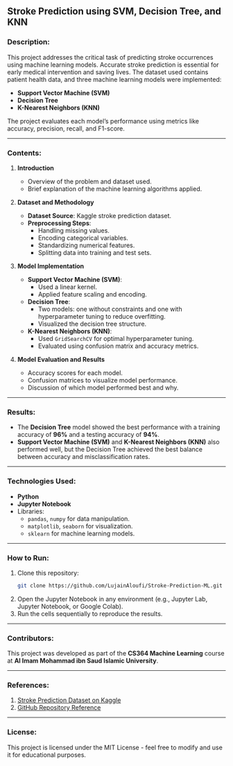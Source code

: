 
## **Stroke Prediction using SVM, Decision Tree, and KNN**

### **Description**:
This project addresses the critical task of predicting stroke occurrences using machine learning models. Accurate stroke prediction is essential for early medical intervention and saving lives. The dataset used contains patient health data, and three machine learning models were implemented:  
- **Support Vector Machine (SVM)**  
- **Decision Tree**  
- **K-Nearest Neighbors (KNN)**  

The project evaluates each model’s performance using metrics like accuracy, precision, recall, and F1-score.

---

### **Contents**:
1. **Introduction**  
   - Overview of the problem and dataset used.  
   - Brief explanation of the machine learning algorithms applied.  

2. **Dataset and Methodology**  
   - **Dataset Source**: Kaggle stroke prediction dataset.  
   - **Preprocessing Steps**:  
     - Handling missing values.  
     - Encoding categorical variables.  
     - Standardizing numerical features.  
     - Splitting data into training and test sets.  

3. **Model Implementation**  
   - **Support Vector Machine (SVM)**:  
     - Used a linear kernel.  
     - Applied feature scaling and encoding.  
   - **Decision Tree**:  
     - Two models: one without constraints and one with hyperparameter tuning to reduce overfitting.  
     - Visualized the decision tree structure.  
   - **K-Nearest Neighbors (KNN)**:  
     - Used `GridSearchCV` for optimal hyperparameter tuning.  
     - Evaluated using confusion matrix and accuracy metrics.

4. **Model Evaluation and Results**  
   - Accuracy scores for each model.  
   - Confusion matrices to visualize model performance.  
   - Discussion of which model performed best and why.

---

### **Results**:
- The **Decision Tree** model showed the best performance with a training accuracy of **96%** and a testing accuracy of **94%**.
- **Support Vector Machine (SVM)** and **K-Nearest Neighbors (KNN)** also performed well, but the Decision Tree achieved the best balance between accuracy and misclassification rates.

---

### **Technologies Used**:
- **Python**  
- **Jupyter Notebook**  
- Libraries:  
  - `pandas`, `numpy` for data manipulation.  
  - `matplotlib`, `seaborn` for visualization.  
  - `sklearn` for machine learning models.

---

### **How to Run**:
1. Clone this repository:
   ```bash
   git clone https://github.com/LujainAloufi/Stroke-Prediction-ML.git
   ```
2. Open the Jupyter Notebook in any environment (e.g., Jupyter Lab, Jupyter Notebook, or Google Colab).
3. Run the cells sequentially to reproduce the results.

---

### **Contributors**:
This project was developed as part of the **CS364 Machine Learning** course at **Al Imam Mohammad ibn Saud Islamic University**.  

---

### **References**:
1. [Stroke Prediction Dataset on Kaggle](https://www.kaggle.com/datasets/fedesoriano/stroke-prediction-dataset)  
2. [GitHub Repository Reference](https://github.com/jordanjzhao/data-science-stroke-prediction)

---

### **License**:
This project is licensed under the MIT License - feel free to modify and use it for educational purposes.
